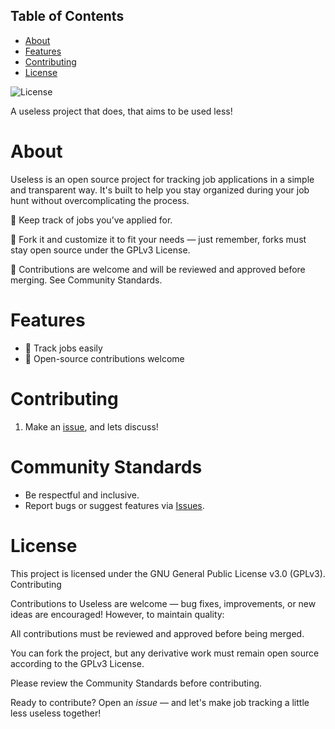 ## Table of Contents
- [About](#about)
- [Features](#features)
- [Contributing](#contributing)
- [License](#license)

![License](https://img.shields.io/github/license/Abarbesgaard/useless)

A useless project that does, that aims to be used less!

# About

Useless is an open source project for tracking job applications in a simple and transparent way.
It's built to help you stay organized during your job hunt without overcomplicating the process.

📄 Keep track of jobs you’ve applied for.

🚀 Fork it and customize it to fit your needs — just remember, forks must stay open source under the GPLv3 License.

🤝 Contributions are welcome and will be reviewed and approved before merging. See Community Standards.

# Features
- 📄 Track jobs easily
- 🤝 Open-source contributions welcome

# Contributing
1. Make an [issue](https://github.com/Abarbesgaard/useless/issues), and lets discuss!

# Community Standards
- Be respectful and inclusive.
- Report bugs or suggest features via [Issues](https://github.com/Abarbesgaard/useless/issues).
   
# License

This project is licensed under the GNU General Public License v3.0 (GPLv3).
Contributing

Contributions to Useless are welcome — bug fixes, improvements, or new ideas are encouraged!
However, to maintain quality:

All contributions must be reviewed and approved before being merged.

You can fork the project, but any derivative work must remain open source according to the GPLv3 License.

Please review the Community Standards before contributing.

Ready to contribute? Open an *issue*  — and let's make job tracking a little less useless together!
